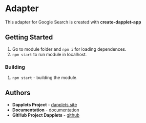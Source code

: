 
# Adapter

This adapter for Google Search is created with **create-dapplet-app**


## Getting Started

1.  Go to module folder and `npm i` for loading dependences.  
2.  `npm start` to run module in localhost.


### Building

1.  `npm start` - building the module.

## Authors

* **Dapplets Project** - [dapplets site](https://dapplets.org/)
* **Documentation** - [documentation](https://docs.dapplets.org/docs/)
* **GitHub Project Dapplets** - [github](https://github.com/dapplets)
